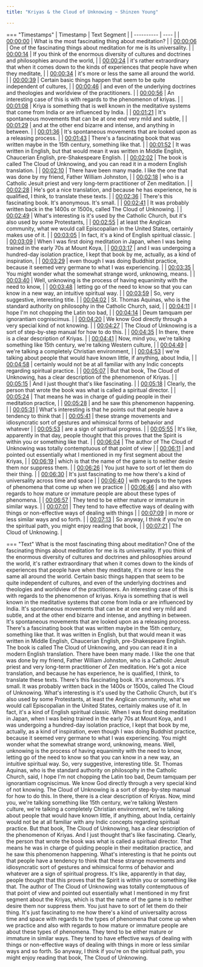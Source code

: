 ```yaml
---
title: "Kriyas & the Cloud of Unknowing ~ Shinzen Young"

---
```

=== "Timestamps"
    | Timestamp | Text Segment |
    | ---------- | ----  |
    | [00:00:00](https://www.youtube.com/watch?v=aTaDZqB_RY8&t=0) |  What is the most fascinating thing about meditation? |
    | [00:00:06](https://www.youtube.com/watch?v=aTaDZqB_RY8&t=6) |  One of the fascinating things about meditation for me is its universality. |
    | [00:00:14](https://www.youtube.com/watch?v=aTaDZqB_RY8&t=14) |  If you think of the enormous diversity of cultures and doctrines and philosophies around the world, |
    | [00:00:24](https://www.youtube.com/watch?v=aTaDZqB_RY8&t=24) |  it's rather extraordinary that when it comes down to the kinds of experiences that people have when they meditate, |
    | [00:00:34](https://www.youtube.com/watch?v=aTaDZqB_RY8&t=34) |  it's more or less the same all around the world. |
    | [00:00:39](https://www.youtube.com/watch?v=aTaDZqB_RY8&t=39) |  Certain basic things happen that seem to be quite independent of cultures, |
    | [00:00:46](https://www.youtube.com/watch?v=aTaDZqB_RY8&t=46) |  and even of the underlying doctrines and theologies and worldview of the practitioners. |
    | [00:00:56](https://www.youtube.com/watch?v=aTaDZqB_RY8&t=56) |  An interesting case of this is with regards to the phenomenon of kriyas. |
    | [00:01:08](https://www.youtube.com/watch?v=aTaDZqB_RY8&t=68) |  Kriya is something that is well known in the meditative systems that come from India or are influenced by India. |
    | [00:01:21](https://www.youtube.com/watch?v=aTaDZqB_RY8&t=81) |  It's spontaneous movements that can be at one end very mild and subtle, |
    | [00:01:29](https://www.youtube.com/watch?v=aTaDZqB_RY8&t=89) |  and at the other end bizarre and intense, and anything in between. |
    | [00:01:36](https://www.youtube.com/watch?v=aTaDZqB_RY8&t=96) |  It's spontaneous movements that are looked upon as a releasing process. |
    | [00:01:43](https://www.youtube.com/watch?v=aTaDZqB_RY8&t=103) |  There's a fascinating book that was written maybe in the 15th century, something like that. |
    | [00:01:52](https://www.youtube.com/watch?v=aTaDZqB_RY8&t=112) |  It was written in English, but that would mean it was written in Middle English, Chaucerian English, pre-Shakespeare English. |
    | [00:02:02](https://www.youtube.com/watch?v=aTaDZqB_RY8&t=122) |  The book is called The Cloud of Unknowing, and you can read it in a modern English translation. |
    | [00:02:10](https://www.youtube.com/watch?v=aTaDZqB_RY8&t=130) |  There have been many made. I like the one that was done by my friend, Father William Johnston, |
    | [00:02:18](https://www.youtube.com/watch?v=aTaDZqB_RY8&t=138) |  who is a Catholic Jesuit priest and very long-term practitioner of Zen meditation. |
    | [00:02:28](https://www.youtube.com/watch?v=aTaDZqB_RY8&t=148) |  He's got a nice translation, and because he has experience, he is qualified, I think, to translate these texts. |
    | [00:02:36](https://www.youtube.com/watch?v=aTaDZqB_RY8&t=156) |  There's this fascinating book. It's anonymous. It's small. |
    | [00:02:41](https://www.youtube.com/watch?v=aTaDZqB_RY8&t=161) |  It was probably written back in the 1400s or 1500s, called The Cloud of Unknowing. |
    | [00:02:49](https://www.youtube.com/watch?v=aTaDZqB_RY8&t=169) |  What's interesting is it's used by the Catholic Church, but it's also used by some Protestants, |
    | [00:02:55](https://www.youtube.com/watch?v=aTaDZqB_RY8&t=175) |  at least the Anglican community, what we would call Episcopalian in the United States, certainly makes use of it. |
    | [00:03:05](https://www.youtube.com/watch?v=aTaDZqB_RY8&t=185) |  In fact, it's a kind of English spiritual classic. |
    | [00:03:09](https://www.youtube.com/watch?v=aTaDZqB_RY8&t=189) |  When I was first doing meditation in Japan, when I was being trained in the early 70s at Mount Koya, |
    | [00:03:17](https://www.youtube.com/watch?v=aTaDZqB_RY8&t=197) |  and I was undergoing a hundred-day isolation practice, I kept that book by me, actually, as a kind of inspiration, |
    | [00:03:29](https://www.youtube.com/watch?v=aTaDZqB_RY8&t=209) |  even though I was doing Buddhist practice, because it seemed very germane to what I was experiencing. |
    | [00:03:35](https://www.youtube.com/watch?v=aTaDZqB_RY8&t=215) |  You might wonder what the somewhat strange word, unknowing, means. |
    | [00:03:40](https://www.youtube.com/watch?v=aTaDZqB_RY8&t=220) |  Well, unknowing is the process of having equanimity with the need to know, |
    | [00:03:48](https://www.youtube.com/watch?v=aTaDZqB_RY8&t=228) |  letting go of the need to know so that you can know in a new way, an intuitive spiritual way. |
    | [00:03:59](https://www.youtube.com/watch?v=aTaDZqB_RY8&t=239) |  So, very suggestive, interesting title. |
    | [00:04:02](https://www.youtube.com/watch?v=aTaDZqB_RY8&t=242) |  St. Thomas Aquinas, who is the standard authority on philosophy in the Catholic Church, said, |
    | [00:04:11](https://www.youtube.com/watch?v=aTaDZqB_RY8&t=251) |  I hope I'm not chopping the Latin too bad, |
    | [00:04:14](https://www.youtube.com/watch?v=aTaDZqB_RY8&t=254) |  Deum tamquam per ignorantiam cogniscimus. |
    | [00:04:20](https://www.youtube.com/watch?v=aTaDZqB_RY8&t=260) |  We know God directly through a very special kind of not knowing. |
    | [00:04:27](https://www.youtube.com/watch?v=aTaDZqB_RY8&t=267) |  The Cloud of Unknowing is a sort of step-by-step manual for how to do this. |
    | [00:04:35](https://www.youtube.com/watch?v=aTaDZqB_RY8&t=275) |  In there, there is a clear description of Kriyas. |
    | [00:04:41](https://www.youtube.com/watch?v=aTaDZqB_RY8&t=281) |  Now, mind you, we're talking something like 15th century, we're talking Western culture, |
    | [00:04:49](https://www.youtube.com/watch?v=aTaDZqB_RY8&t=289) |  we're talking a completely Christian environment, |
    | [00:04:53](https://www.youtube.com/watch?v=aTaDZqB_RY8&t=293) |  we're talking about people that would have known little, if anything, about India, |
    | [00:04:58](https://www.youtube.com/watch?v=aTaDZqB_RY8&t=298) |  certainly would not be at all familiar with any Indic concepts regarding spiritual practice. |
    | [00:05:07](https://www.youtube.com/watch?v=aTaDZqB_RY8&t=307) |  But that book, The Cloud of Unknowing, has a clear description of the phenomenon of Kriyas. |
    | [00:05:15](https://www.youtube.com/watch?v=aTaDZqB_RY8&t=315) |  And I just thought that's like fascinating. |
    | [00:05:18](https://www.youtube.com/watch?v=aTaDZqB_RY8&t=318) |  Clearly, the person that wrote the book was what is called a spiritual director. |
    | [00:05:24](https://www.youtube.com/watch?v=aTaDZqB_RY8&t=324) |  That means he was in charge of guiding people in their meditation practice, |
    | [00:05:28](https://www.youtube.com/watch?v=aTaDZqB_RY8&t=328) |  and he saw this phenomenon happening. |
    | [00:05:31](https://www.youtube.com/watch?v=aTaDZqB_RY8&t=331) |  What's interesting is that he points out that people have a tendency to think that |
    | [00:05:41](https://www.youtube.com/watch?v=aTaDZqB_RY8&t=341) |  these strange movements and idiosyncratic sort of gestures and whimsical forms of behavior and whatever |
    | [00:05:53](https://www.youtube.com/watch?v=aTaDZqB_RY8&t=353) |  are a sign of spiritual progress. |
    | [00:05:55](https://www.youtube.com/watch?v=aTaDZqB_RY8&t=355) |  It's like, apparently in that day, people thought that this proves that the Spirit is within you or something like that. |
    | [00:06:04](https://www.youtube.com/watch?v=aTaDZqB_RY8&t=364) |  The author of The Cloud of Unknowing was totally contemptuous of that point of view |
    | [00:06:11](https://www.youtube.com/watch?v=aTaDZqB_RY8&t=371) |  and pointed out essentially what I mentioned in my first segment about the Kriyas, |
    | [00:06:19](https://www.youtube.com/watch?v=aTaDZqB_RY8&t=379) |  which is that the name of the game is to neither desire them nor suppress them. |
    | [00:06:26](https://www.youtube.com/watch?v=aTaDZqB_RY8&t=386) |  You just have to sort of let them do their thing. |
    | [00:06:30](https://www.youtube.com/watch?v=aTaDZqB_RY8&t=390) |  It's just fascinating to me how there's a kind of universality across time and space |
    | [00:06:40](https://www.youtube.com/watch?v=aTaDZqB_RY8&t=400) |  with regards to the types of phenomena that come up when we practice |
    | [00:06:46](https://www.youtube.com/watch?v=aTaDZqB_RY8&t=406) |  and also with regards to how mature or immature people are about these types of phenomena. |
    | [00:06:57](https://www.youtube.com/watch?v=aTaDZqB_RY8&t=417) |  They tend to be either mature or immature in similar ways. |
    | [00:07:01](https://www.youtube.com/watch?v=aTaDZqB_RY8&t=421) |  They tend to have effective ways of dealing with things or non-effective ways of dealing with things |
    | [00:07:09](https://www.youtube.com/watch?v=aTaDZqB_RY8&t=429) |  in more or less similar ways and so forth. |
    | [00:07:13](https://www.youtube.com/watch?v=aTaDZqB_RY8&t=433) |  So anyway, I think if you're on the spiritual path, you might enjoy reading that book, |
    | [00:07:21](https://www.youtube.com/watch?v=aTaDZqB_RY8&t=441) |  The Cloud of Unknowing. |

=== "Text"
     What is the most fascinating thing about meditation? One of the fascinating things about meditation for me is its universality. If you think of the enormous diversity of cultures and doctrines and philosophies around the world, it's rather extraordinary that when it comes down to the kinds of experiences that people have when they meditate, it's more or less the same all around the world. Certain basic things happen that seem to be quite independent of cultures, and even of the underlying doctrines and theologies and worldview of the practitioners. An interesting case of this is with regards to the phenomenon of kriyas. Kriya is something that is well known in the meditative systems that come from India or are influenced by India. It's spontaneous movements that can be at one end very mild and subtle, and at the other end bizarre and intense, and anything in between. It's spontaneous movements that are looked upon as a releasing process. There's a fascinating book that was written maybe in the 15th century, something like that. It was written in English, but that would mean it was written in Middle English, Chaucerian English, pre-Shakespeare English. The book is called The Cloud of Unknowing, and you can read it in a modern English translation. There have been many made. I like the one that was done by my friend, Father William Johnston, who is a Catholic Jesuit priest and very long-term practitioner of Zen meditation. He's got a nice translation, and because he has experience, he is qualified, I think, to translate these texts. There's this fascinating book. It's anonymous. It's small. It was probably written back in the 1400s or 1500s, called The Cloud of Unknowing. What's interesting is it's used by the Catholic Church, but it's also used by some Protestants, at least the Anglican community, what we would call Episcopalian in the United States, certainly makes use of it. In fact, it's a kind of English spiritual classic. When I was first doing meditation in Japan, when I was being trained in the early 70s at Mount Koya, and I was undergoing a hundred-day isolation practice, I kept that book by me, actually, as a kind of inspiration, even though I was doing Buddhist practice, because it seemed very germane to what I was experiencing. You might wonder what the somewhat strange word, unknowing, means. Well, unknowing is the process of having equanimity with the need to know, letting go of the need to know so that you can know in a new way, an intuitive spiritual way. So, very suggestive, interesting title. St. Thomas Aquinas, who is the standard authority on philosophy in the Catholic Church, said, I hope I'm not chopping the Latin too bad, Deum tamquam per ignorantiam cogniscimus. We know God directly through a very special kind of not knowing. The Cloud of Unknowing is a sort of step-by-step manual for how to do this. In there, there is a clear description of Kriyas. Now, mind you, we're talking something like 15th century, we're talking Western culture, we're talking a completely Christian environment, we're talking about people that would have known little, if anything, about India, certainly would not be at all familiar with any Indic concepts regarding spiritual practice. But that book, The Cloud of Unknowing, has a clear description of the phenomenon of Kriyas. And I just thought that's like fascinating. Clearly, the person that wrote the book was what is called a spiritual director. That means he was in charge of guiding people in their meditation practice, and he saw this phenomenon happening. What's interesting is that he points out that people have a tendency to think that these strange movements and idiosyncratic sort of gestures and whimsical forms of behavior and whatever are a sign of spiritual progress. It's like, apparently in that day, people thought that this proves that the Spirit is within you or something like that. The author of The Cloud of Unknowing was totally contemptuous of that point of view and pointed out essentially what I mentioned in my first segment about the Kriyas, which is that the name of the game is to neither desire them nor suppress them. You just have to sort of let them do their thing. It's just fascinating to me how there's a kind of universality across time and space with regards to the types of phenomena that come up when we practice and also with regards to how mature or immature people are about these types of phenomena. They tend to be either mature or immature in similar ways. They tend to have effective ways of dealing with things or non-effective ways of dealing with things in more or less similar ways and so forth. So anyway, I think if you're on the spiritual path, you might enjoy reading that book, The Cloud of Unknowing.